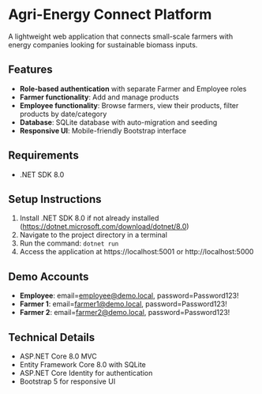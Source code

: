 # Agri-Energy Connect Platform

A lightweight web application that connects small-scale farmers with energy companies looking for sustainable biomass inputs.

## Features

- **Role-based authentication** with separate Farmer and Employee roles
- **Farmer functionality**: Add and manage products
- **Employee functionality**: Browse farmers, view their products, filter products by date/category
- **Database**: SQLite database with auto-migration and seeding
- **Responsive UI**: Mobile-friendly Bootstrap interface

## Requirements

- .NET SDK 8.0

## Setup Instructions

1. Install .NET SDK 8.0 if not already installed (https://dotnet.microsoft.com/download/dotnet/8.0)
2. Navigate to the project directory in a terminal 
3. Run the command: `dotnet run`
4. Access the application at https://localhost:5001 or http://localhost:5000

## Demo Accounts

- **Employee**: email=employee@demo.local, password=Password123!
- **Farmer 1**: email=farmer1@demo.local, password=Password123!  
- **Farmer 2**: email=farmer2@demo.local, password=Password123!

## Technical Details

- ASP.NET Core 8.0 MVC
- Entity Framework Core 8.0 with SQLite
- ASP.NET Core Identity for authentication
- Bootstrap 5 for responsive UI 